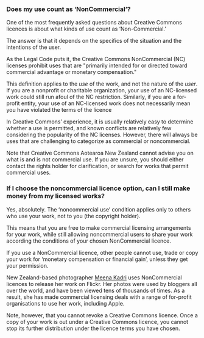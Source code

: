 <html><body><h3>Does my use count as ‘NonCommercial’?</h3>



One of the most frequently asked questions about Creative Commons licences is about what kinds of use count as ‘Non-Commercial.’



The answer is that it depends on the specifics of the situation and the intentions of the user.



As the Legal Code puts it, the Creative Commons NonCommercial (NC) licenses prohibit uses that are "primarily intended for or directed toward commercial advantage or monetary compensation."



This definition applies to the <em>use</em> of the work, and not the nature of the <em>user</em>. If you are a nonprofit or charitable organization, your use of an NC-licensed work could still run afoul of the NC restriction. Similarly, if you are a for-profit entity, your use of an NC-licensed work does not necessarily mean you have violated the terms of the licence



In Creative Commons’ experience, it is usually relatively easy to determine whether a use is permitted, and known conflicts are relatively few considering the popularity of the NC licenses. However, there will always be uses that are challenging to categorize as commercial or noncommercial.



Note that Creative Commons Aotearoa New Zealand cannot advise you on what is and is not commercial use. If you are unsure, you should either contact the rights holder for clarification, or search for works that permit commercial uses.



<h3>If I choose the noncommercial licence option, can I still make money from my licensed works?</h3>



Yes, absolutely. The ‘noncommercial use’ condition applies only to others who use your work, not to you (the copyright holder).



This means that you are free to make commercial licensing arrangements for your work, while still allowing noncommercial users to share your work according the conditions of your chosen NonCommercial licence.



If you use a NonCommercial licence, other people cannot use, trade or copy your work for ‘monetary compensation or financial gain’, unless they get your permission.



New Zealand-based photographer <a href="http://creativecommons.org.nz/2013/05/meena-kadri/" title="Meena Kadri">Meena Kadri</a> uses NonCommercial licences to release her work on Flickr. Her photos were used by bloggers all over the world, and have been viewed tens of thousands of times. As a result, she has made commercial licensing deals with a range of for-profit organisations to use her work, including Apple.



Note, however, that you cannot revoke a Creative Commons licence. Once a copy of your work is out under a Creative Commons licence, you cannot stop its further distribution under the licence terms you have chosen.

</body></html>